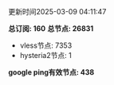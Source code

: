 更新时间2025-03-09 04:11:47

**总订阅: 160**
**总节点: 26831**
- vless节点: 7353
- hysteria2节点: 1

**google ping有效节点: 438**

